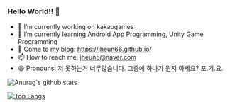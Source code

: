 ### Hello World!! 👋

- 🔭 I’m currently working on kakaogames
- 🌱 I’m currently learning Android App Programming, Unity Game Programming
- 💬 Come to my blog: https://jheun66.github.io/
- 📫 How to reach me: jheun5@naver.com
- 😄 Pronouns: 저 못하는거 너무많습니다. 그중에 하나가 뭔지 아세요? 포.기.요.


![Anurag's github stats](https://github-readme-stats.vercel.app/api?username=jheun66&show_icons=true&theme=radical)

[![Top Langs](https://github-readme-stats.vercel.app/api/top-langs/?username=jheun66)](https://github.com/anuraghazra/github-readme-stats)
